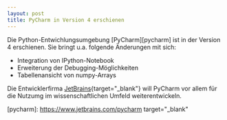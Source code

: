 ```yaml
---
layout: post
title: PyCharm in Version 4 erschienen
---
```


Die Python-Entwichlungsumgebung [PyCharm][pycharm] ist in der Version 4 erschienen. Sie bringt u.a. folgende Änderungen mit sich:

* Integration von IPython-Notebook 
* Erweiterung der Debugging-Möglichkeiten
* Tabellenansicht von numpy-Arrays

Die Entwicklerfirma [JetBrains](https://www.jetbrains.com){target="_blank"} will PyCharm vor allem für die Nutzumg im wissenschaftlichen Umfeld weiterentwickeln.

[pycharm]: https://www.jetbrains.com/pycharm target="_blank"
